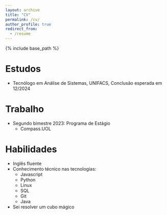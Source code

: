 ```yaml
---
layout: archive
title: "CV"
permalink: /cv/
author_profile: true
redirect_from:
  - /resume
---
```


{% include base_path %}

Estudos
======
* Tecnólogo em Análise de Sistemas, UNIFACS, Conclusão esperada em 12/2024

Trabalho
======
* Segundo bimestre 2023: Programa de Estágio
  * Compass.UOL
  
Habilidades
======
* Inglês fluente
* Conhecimento técnico nas tecnologias:
  * Javascript
  * Python
  * Linux
  * SQL
  * Git
  * Java  
* Sei resolver um cubo mágico
